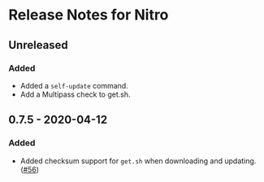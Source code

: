 # Release Notes for Nitro

## Unreleased

### Added
- Added a `self-update` command.
- Add a Multipass check to get.sh.

## 0.7.5 - 2020-04-12

### Added
- Added checksum support for `get.sh` when downloading and updating.  ([#56](https://github.com/pixelandtonic/nitro/issues/56))